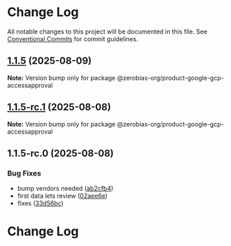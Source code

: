 # Change Log

All notable changes to this project will be documented in this file.
See [Conventional Commits](https://conventionalcommits.org) for commit guidelines.

## [1.1.5](https://github.com/zerobias-org/product/compare/@zerobias-org/product-google-gcp-accessapproval@1.1.5-rc.1...@zerobias-org/product-google-gcp-accessapproval@1.1.5) (2025-08-09)

**Note:** Version bump only for package @zerobias-org/product-google-gcp-accessapproval





## [1.1.5-rc.1](https://github.com/zerobias-org/product/compare/@zerobias-org/product-google-gcp-accessapproval@1.1.5-rc.0...@zerobias-org/product-google-gcp-accessapproval@1.1.5-rc.1) (2025-08-08)

**Note:** Version bump only for package @zerobias-org/product-google-gcp-accessapproval





## 1.1.5-rc.0 (2025-08-08)


### Bug Fixes

* bump vendors needed ([ab2cfb4](https://github.com/zerobias-org/product/commit/ab2cfb4a9cf2e3008e08b068f98011fec096c932))
* first data lets review ([02aee6e](https://github.com/zerobias-org/product/commit/02aee6e8c4f11675de7c63a00f4c8254a67a4dd7))
* fixes ([33d56bc](https://github.com/zerobias-org/product/commit/33d56bcaedf3fa5e3939a33c0fb57eda53539d05))





# Change Log
